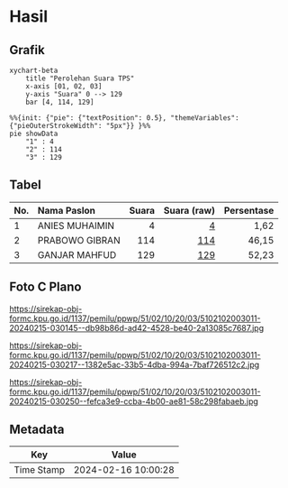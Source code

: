 # Hasil

## Grafik

```mermaid
xychart-beta
    title "Perolehan Suara TPS"
    x-axis [01, 02, 03]
    y-axis "Suara" 0 --> 129
    bar [4, 114, 129]
```

```mermaid
%%{init: {"pie": {"textPosition": 0.5}, "themeVariables": {"pieOuterStrokeWidth": "5px"}} }%%
pie showData
    "1" : 4
    "2" : 114
    "3" : 129
```

## Tabel

| No. | Nama Paslon    | Suara | Suara (raw) | Persentase |
|:--- |:-------------- | -----:| -----------:| ----------:|
| 1   | ANIES MUHAIMIN | 4     | [4][p-1]    | 1,62       |
| 2   | PRABOWO GIBRAN | 114   | [114][p-2]  | 46,15      |
| 3   | GANJAR MAHFUD  | 129   | [129][p-3]  | 52,23      |


[p-1]: https://github.com/gigit-pemilu/pemilu-2024-51-bali/blob/main/pilpres/hitung-suara/sub/51-bali/sub/02-tabanan/sub/10-pupuan/sub/2003-batungsel/sub/011-tps/sub/paslon-1.txt
[p-2]: https://github.com/gigit-pemilu/pemilu-2024-51-bali/blob/main/pilpres/hitung-suara/sub/51-bali/sub/02-tabanan/sub/10-pupuan/sub/2003-batungsel/sub/011-tps/sub/paslon-2.txt
[p-3]: https://github.com/gigit-pemilu/pemilu-2024-51-bali/blob/main/pilpres/hitung-suara/sub/51-bali/sub/02-tabanan/sub/10-pupuan/sub/2003-batungsel/sub/011-tps/sub/paslon-3.txt

## Foto C Plano

https://sirekap-obj-formc.kpu.go.id/1137/pemilu/ppwp/51/02/10/20/03/5102102003011-20240215-030145--db98b86d-ad42-4528-be40-2a13085c7687.jpg

https://sirekap-obj-formc.kpu.go.id/1137/pemilu/ppwp/51/02/10/20/03/5102102003011-20240215-030217--1382e5ac-33b5-4dba-994a-7baf726512c2.jpg

https://sirekap-obj-formc.kpu.go.id/1137/pemilu/ppwp/51/02/10/20/03/5102102003011-20240215-030250--fefca3e9-ccba-4b00-ae81-58c298fabaeb.jpg


## Metadata

| Key        | Value               |
| ---------- | ------------------- |
| Time Stamp | 2024-02-16 10:00:28 |



